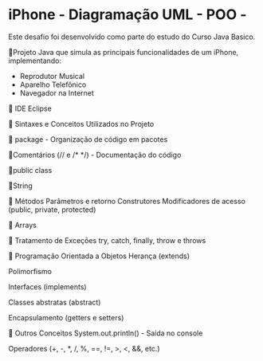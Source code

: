 # iPhone - Diagramação UML - POO  - 
 Este desafio foi desenvolvido como parte do estudo do Curso Java Basico.
 
 🔷Projeto Java que simula as principais funcionalidades de um iPhone, implementando:
- Reprodutor Musical
- Aparelho Telefônico
- Navegador na Internet

 🔷 IDE Eclipse

📌 Sintaxes e Conceitos Utilizados no Projeto

🔹 package - Organização de código em pacotes

🔹Comentários (// e /* */) - Documentação do código

🔹public class 

🔹String 

🔸 Métodos
Parâmetros e retorno
Construtores
Modificadores de acesso (public, private, protected)

🔸 Arrays

🔹 Tratamento de Exceções
try, catch, finally, throw e throws

🔸 Programação Orientada a Objetos
Herança (extends)

Polimorfismo

Interfaces (implements)

Classes abstratas (abstract)

Encapsulamento (getters e setters)

🔹 Outros Conceitos
System.out.println() - Saída no console

Operadores (+, -, *, /, %, ==, !=, >, <, &&, etc.)

 
 


